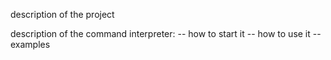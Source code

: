 description of the project



description of the command interpreter:
-- how to start it
-- how to use it
-- examples

